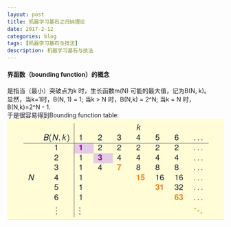 ```yaml
---
layout: post
title: 机器学习基石之归纳理论
date: 2017-2-12
categories: blog
tags: [机器学习基石与技法]
description: 机器学习基石与技法
---
```


#### 界函数（bounding function）的概念                
是指当（最小）突破点为k 时，生长函数m(N) 可能的最大值，记为B(N, k)。                              
显然，当k=1时，B(N, 1) = 1; 当k > N 时，B(N,k) = 2^N; 当k = N 时，B(N,k)=2^N - 1.                    
于是很容易得到Bounding function table:            
![](https://raw.githubusercontent.com/whuhan2013/myImage/master/foundation/chapter6/p1.jpg)

